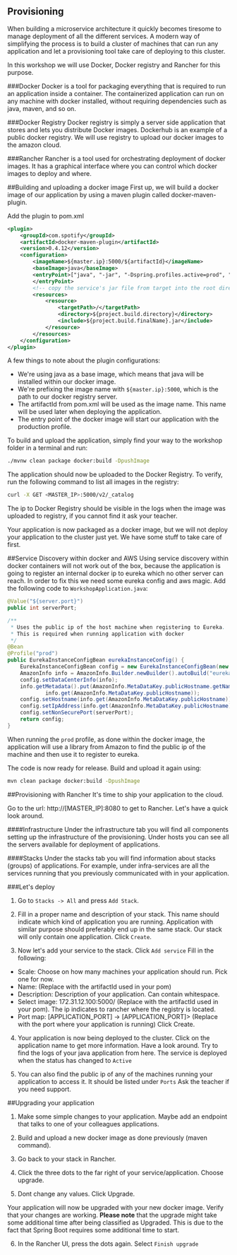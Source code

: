 Provisioning
-------
When building a microservice architecture it quickly becomes tiresome to manage deployment of all the different services. 
A modern way of simplifying the process is to build a cluster of machines that can run any application and let a provisioning tool take care of deploying to this cluster. 

In this workshop we will use Docker, Docker registry and Rancher for this purpose. 

###Docker
Docker is a tool for packaging everything that is required to run an application inside a container. 
The containerized application can run on any machine with docker installed, without requiring dependencies such as java, maven, and so on.

###Docker Registry
Docker registry is simply a server side application that stores and lets you distribute Docker images. Dockerhub is an example of a public docker registry. 
We will use registry to upload our docker images to the amazon cloud.

###Rancher
Rancher is a tool used for orchestrating deployment of docker images. It has a graphical interface where you can control which docker images to deploy and where.
 
##Building and uploading a docker image
First up, we will build a docker image of our application by using a maven plugin called docker-maven-plugin.
 
Add the plugin to pom.xml
```xml
<plugin>
    <groupId>com.spotify</groupId>
    <artifactId>docker-maven-plugin</artifactId>
    <version>0.4.12</version>
    <configuration>
        <imageName>${master.ip}:5000/${artifactId}</imageName>
        <baseImage>java</baseImage>
        <entryPoint>["java", "-jar", "-Dspring.profiles.active=prod", "/${project.build.finalName}.jar"]
        </entryPoint>
        <!-- copy the service's jar file from target into the root directory of the image -->
        <resources>
            <resource>
                <targetPath>/</targetPath>
                <directory>${project.build.directory}</directory>
                <include>${project.build.finalName}.jar</include>
            </resource>
        </resources>
    </configuration>
</plugin>
```

A few things to note about the plugin configurations:
* We're using java as a base image, which means that java will be installed within our docker image.
* We're prefixing the image name with `${master.ip}:5000`, which is the path to our docker registry server.
* The artifactId from pom.xml will be used as the image name. This name will be used later when deploying the application.
* The entry point of the docker image will start our application with the production profile.

To build and upload the application, simply find your way to the workshop folder in a terminal and run:

```bash
./mvnw clean package docker:build -DpushImage
```

The application should now be uploaded to the Docker Registry. To verify, run the following command to list all images in the registry:

```bash
curl -X GET <MASTER_IP>:5000/v2/_catalog
```

The ip to Docker Registry should be visible in the logs when the image was uploaded to registry, if you cannot find it ask your teacher.

Your application is now packaged as a docker image, but we will not deploy your application to the cluster just yet. We have some stuff to take care of first. 

##Service Discovery within docker and AWS
Using service discovery within docker containers will not work out of the box, because the application is going to register an internal docker ip to eureka which no other server can reach.
In order to fix this we need some eureka config and aws magic. Add the following code to `WorkshopApplication.java`:
  
```java
@Value("${server.port}")
public int serverPort;

/**
 * Uses the public ip of the host machine when registering to Eureka.
 * This is required when running application with docker
 */
@Bean
@Profile("prod")
public EurekaInstanceConfigBean eurekaInstanceConfig() {
    EurekaInstanceConfigBean config = new EurekaInstanceConfigBean(new InetUtils(new InetUtilsProperties()));
    AmazonInfo info = AmazonInfo.Builder.newBuilder().autoBuild("eureka");
    config.setDataCenterInfo(info);
    info.getMetadata().put(AmazonInfo.MetaDataKey.publicHostname.getName(),
            info.get(AmazonInfo.MetaDataKey.publicHostname));
    config.setHostname(info.get(AmazonInfo.MetaDataKey.publicHostname));
    config.setIpAddress(info.get(AmazonInfo.MetaDataKey.publicHostname));
    config.setNonSecurePort(serverPort);
    return config;
}
```

When running the `prod` profile, as done within the docker image, the application will use a library from Amazon to find the public ip of the machine and then use it to register to eureka. 

The code is now ready for release. Build and upload it again using: 

```bash
mvn clean package docker:build -DpushImage
```

##Provisioning with Rancher
It's time to ship your application to the cloud. 

Go to the url: http://[MASTER_IP]:8080 to get to Rancher. Let's have a quick look around.

####Infrastructure 
Under the infrastructure tab you will find all components setting up the infrastructure of the provisioning. Under hosts you can see all the servers available for deployment of applications. 

####Stacks
Under the stacks tab you will find information about stacks (groups) of applications. For example, under infra-services are all the services running that you previously communicated with in your application.
 
###Let's deploy
1. Go to `Stacks -> All` and press `Add Stack`. 
2. Fill in a proper name and description of your stack. 
This name should indicate which kind of application you are running. Application with similar purpose should preferably end up in the same stack. Our stack will only contain one application.
Click `Create`.

3.  Now let's add your service to the stack. Click `Add service`
Fill in the following:
* Scale: Choose on how many machines your application should run. Pick one for now.
* Name: <artifactId> (Replace with the artifactId used in your pom)
* Description: Description of your application. Can contain whitespace.
* Select image: 172.31.12.100:5000/<artifactId> (Replace with the artifactId used in your pom). The ip indicates to rancher where the registry is located. 
* Port map: [APPLICATION_PORT] -> [APPLICATION_PORT]> (Replace with the port where your application is running)
Click Create.

4. Your application is now being deployed to the cluster. Click on the application name to get more information. 
Have a look around. Try to find the logs of your java application from here. The service is deployed when the status has changed to `Active`

5. You can also find the public ip of any of the machines running your application to access it. It should be listed under `Ports` 
Ask the teacher if you need support. 

##Upgrading your application
1. Make some simple changes to your application. Maybe add an endpoint that talks to one of your colleagues applications.
 
2. Build and upload a new docker image as done previously (maven command).

3. Go back to your stack in Rancher.
 
4. Click the three dots to the far right of your service/application. Choose upgrade.

5. Dont change any values. Click Upgrade.

Your application will now be upgraded with your new docker image. Verify that your changes are working. **Please note** that the upgrade might take some additional time after being
classified as Upgraded. This is due to the fact that Spring Boot requires some additional time to start.

6. In the Rancher UI, press the dots again. Select `Finish upgrade`
 
